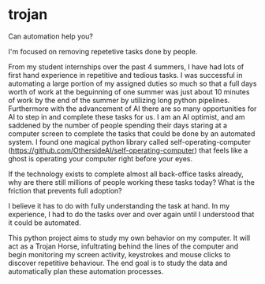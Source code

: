 # trojan

Can automation help you?

I'm focused on removing repetetive tasks done by people. 

From my student internships over the past 4 summers, I have had lots of first hand experience in repetitive and tedious tasks. I was successful in automating a large portion of my assigned duties so much so that a full days worth of work at the beguinning of one summer was just about 10 minutes of work by the end of the summer by utilizing long python pipelines. Furthermore with the advancement of AI there are so many opportunities for AI to step in and complete these tasks for us. I am an AI optimist, and am saddened by the number of people spending their days staring at a computer screen to complete the tasks that could be done by an automated system. I found one magical python library called self-operating-computer (https://github.com/OthersideAI/self-operating-computer) that feels like a ghost is operating your computer right before your eyes. 

If the technology exists to complete almost all back-office tasks already, why are there still millions of people working these tasks today?
What is the friction that prevents full adoption?

I believe it has to do with fully understanding the task at hand. In my experience, I had to do the tasks over and over again until I understood that it could be automated.

This python project aims to study my own behavior on my computer. It will act as a Trojan Horse, infultrating behind the lines of the computer and begin monitoring my screen activity, keystrokes and mouse clicks to discover repetitive behaviour. The end goal is to study the data and automatically plan these automation processes.
